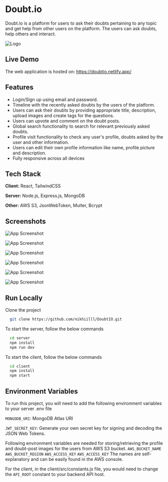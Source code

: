
# Doubt.io

Doubt.io is a platform for users to ask their doubts pertaining to any topic and get help from other users on the platform. The users can ask doubts, help others and interact.


![Logo](https://nikhilprojects.s3.us-west-1.amazonaws.com/doubtio/logo.png)

    
## Live Demo
The web application is hosted on:
https://doubtio.netlify.app/
  
## Features

- Login/Sign up using email and password. 
- Timeline with the recently asked doubts by the users of the platform.
- Users can ask their doubts by providing appropriate title, description, upload images and create tags for the questions.
- Users can upvote and comment on the doubt posts.
- Global search functionality to search for relevant previously asked doubts.
- Profile visit functionality to check any user's profile, doubts asked by the user and other information.
- Users can edit their own profile information like name, profile picture and description.
- Fully responsive across all devices
## Tech Stack

**Client:** React, TailwindCSS

**Server:** Node.js, Express.js, MongoDB

**Other:** AWS S3, JsonWebToken, Multer, Bcrypt
## Screenshots

![App Screenshot](https://nikhilprojects.s3.us-west-1.amazonaws.com/doubtio/screenshots/doubtio_login.png)


![App Screenshot](https://nikhilprojects.s3.us-west-1.amazonaws.com/doubtio/screenshots/doubtio_dashboard.png)


![App Screenshot](https://nikhilprojects.s3.us-west-1.amazonaws.com/doubtio/screenshots/doubtio_globalsearch.png)


![App Screenshot](https://nikhilprojects.s3.us-west-1.amazonaws.com/doubtio/screenshots/doubtio_askdoubt.png)


![App Screenshot](https://nikhilprojects.s3.us-west-1.amazonaws.com/doubtio/screenshots/doubtio-postview.png)


![App Screenshot](https://nikhilprojects.s3.us-west-1.amazonaws.com/doubtio/screenshots/doubtio_profileview.png)

## Run Locally

Clone the project

```bash
  git clone https://github.com/nikhiilll/DoubtIO.git
```

To start the server, follow the below commands
```bash
  cd server
  npm install
  npm run dev
```

To start the client, follow the below commands
```bash
  cd client
  npm install
  npm start
```
## Environment Variables

To run this project, you will need to add the following environment variables to your server .env file

`MONGODB_URI`: MongoDB Atlas URI

`JWT_SECRET_KEY`: Generate your own secret key for signing and decoding the JSON Web Tokens.

Following environment variables are needed for storing/retrieving the profile and doubt-post images for the users from AWS S3 bucket.
`AWS_BUCKET_NAME`
`AWS_BUCKET_REGION`
`AWS_ACCESS_KEY`
`AWS_ACCESS_KEY`
The names are self-explanatory and can be easily found in the AWS console.


For the client, in the client/src/constants.js file, you would need to change the `API_ROOT` constant to your backend API host.
